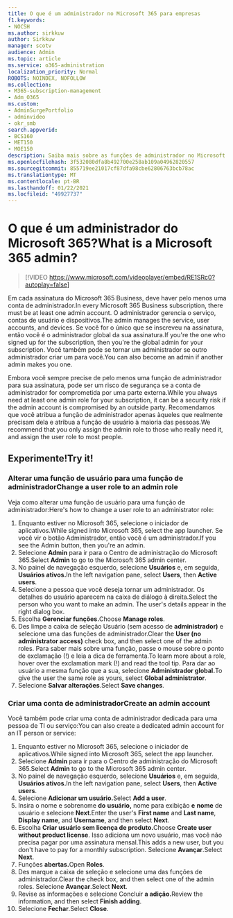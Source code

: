 ```yaml
---
title: O que é um administrador no Microsoft 365 para empresas
f1.keywords:
- NOCSH
ms.author: sirkkuw
author: Sirkkuw
manager: scotv
audience: Admin
ms.topic: article
ms.service: o365-administration
localization_priority: Normal
ROBOTS: NOINDEX, NOFOLLOW
ms.collection:
- M365-subscription-management
- Adm_O365
ms.custom:
- AdminSurgePortfolio
- adminvideo
- okr_smb
search.appverid:
- BCS160
- MET150
- MOE150
description: Saiba mais sobre as funções de administrador no Microsoft 365 para empresas.
ms.openlocfilehash: 3f532080dfa8b492700e258ab109a04962820557
ms.sourcegitcommit: 855719ee21017cf87dfa98cbe62806763bcb78ac
ms.translationtype: MT
ms.contentlocale: pt-BR
ms.lasthandoff: 01/22/2021
ms.locfileid: "49927737"
---
```

# <a name="what-is-a-microsoft-365-admin"></a><span data-ttu-id="6e219-103">O que é um administrador do Microsoft 365?</span><span class="sxs-lookup"><span data-stu-id="6e219-103">What is a Microsoft 365 admin?</span></span>

> [!VIDEO https://www.microsoft.com/videoplayer/embed/RE1SRc0?autoplay=false]

<span data-ttu-id="6e219-104">Em cada assinatura do Microsoft 365 Business, deve haver pelo menos uma conta de administrador.</span><span class="sxs-lookup"><span data-stu-id="6e219-104">In every Microsoft 365 Business subscription, there must be at least one admin account.</span></span> <span data-ttu-id="6e219-105">O administrador gerencia o serviço, contas de usuário e dispositivos.</span><span class="sxs-lookup"><span data-stu-id="6e219-105">The admin manages the service, user accounts, and devices.</span></span> <span data-ttu-id="6e219-106">Se você for o único que se inscreveu na assinatura, então você é o administrador global da sua assinatura.</span><span class="sxs-lookup"><span data-stu-id="6e219-106">If you're the one who signed up for the subscription, then you're the global admin for your subscription.</span></span> <span data-ttu-id="6e219-107">Você também pode se tornar um administrador se outro administrador criar um para você.</span><span class="sxs-lookup"><span data-stu-id="6e219-107">You can also become an admin if another admin makes you one.</span></span>

<span data-ttu-id="6e219-108">Embora você sempre precise de pelo menos uma função de administrador para sua assinatura, pode ser um risco de segurança se a conta de administrador for comprometida por uma parte externa.</span><span class="sxs-lookup"><span data-stu-id="6e219-108">While you always need at least one admin role for your subscription, it can be a security risk if the admin account is compromised by an outside party.</span></span> <span data-ttu-id="6e219-109">Recomendamos que você atribua a função de administrador apenas àqueles que realmente precisam dela e atribua a função de usuário à maioria das pessoas.</span><span class="sxs-lookup"><span data-stu-id="6e219-109">We recommend that you only assign the admin role to those who really need it, and assign the user role to most people.</span></span>

## <a name="try-it"></a><span data-ttu-id="6e219-110">Experimente!</span><span class="sxs-lookup"><span data-stu-id="6e219-110">Try it!</span></span>

### <a name="change-a-user-role-to-an-admin-role"></a><span data-ttu-id="6e219-111">Alterar uma função de usuário para uma função de administrador</span><span class="sxs-lookup"><span data-stu-id="6e219-111">Change a user role to an admin role</span></span>

<span data-ttu-id="6e219-112">Veja como alterar uma função de usuário para uma função de administrador:</span><span class="sxs-lookup"><span data-stu-id="6e219-112">Here's how to change a user role to an administrator role:</span></span>

1. <span data-ttu-id="6e219-113">Enquanto estiver no Microsoft 365, selecione o iniciador de aplicativos.</span><span class="sxs-lookup"><span data-stu-id="6e219-113">While signed into Microsoft 365, select the app launcher.</span></span> <span data-ttu-id="6e219-114">Se você vir o botão Administrador, então você é um administrador.</span><span class="sxs-lookup"><span data-stu-id="6e219-114">If you see the Admin button, then you're an admin.</span></span>
1. <span data-ttu-id="6e219-115">Selecione **Admin** para ir para o Centro de administração do Microsoft 365.</span><span class="sxs-lookup"><span data-stu-id="6e219-115">Select **Admin** to go to the Microsoft 365 admin center.</span></span>
1. <span data-ttu-id="6e219-116">No painel de navegação esquerdo, selecione **Usuários** e, em seguida, **Usuários ativos.**</span><span class="sxs-lookup"><span data-stu-id="6e219-116">In the left navigation pane, select **Users**, then **Active users**.</span></span>
1. <span data-ttu-id="6e219-117">Selecione a pessoa que você deseja tornar um administrador. Os detalhes do usuário aparecem na caixa de diálogo à direita.</span><span class="sxs-lookup"><span data-stu-id="6e219-117">Select the person who you want to make an admin. The user's details appear in the right dialog box.</span></span>
1. <span data-ttu-id="6e219-118">Escolha **Gerenciar funções.**</span><span class="sxs-lookup"><span data-stu-id="6e219-118">Choose **Manage roles**.</span></span>
1. <span data-ttu-id="6e219-119">Des limpe a caixa de seleção Usuário (sem acesso de **administrador)** e selecione uma das funções de administrador.</span><span class="sxs-lookup"><span data-stu-id="6e219-119">Clear the **User (no administrator access)** check box, and then select one of the admin roles.</span></span> <span data-ttu-id="6e219-120">Para saber mais sobre uma função, passe o mouse sobre o ponto de exclamação (!) e leia a dica de ferramenta.</span><span class="sxs-lookup"><span data-stu-id="6e219-120">To learn more about a role, hover over the exclamation mark (!) and read the tool tip.</span></span> <span data-ttu-id="6e219-121">Para dar ao usuário a mesma função que a sua, selecione **Administrador global.**</span><span class="sxs-lookup"><span data-stu-id="6e219-121">To give the user the same role as  yours, select **Global administrator**.</span></span>
1. <span data-ttu-id="6e219-122">Selecione **Salvar alterações**.</span><span class="sxs-lookup"><span data-stu-id="6e219-122">Select **Save changes**.</span></span>

### <a name="create-an-admin-account"></a><span data-ttu-id="6e219-123">Criar uma conta de administrador</span><span class="sxs-lookup"><span data-stu-id="6e219-123">Create an admin account</span></span> 

<span data-ttu-id="6e219-124">Você também pode criar uma conta de administrador dedicada para uma pessoa de TI ou serviço:</span><span class="sxs-lookup"><span data-stu-id="6e219-124">You can also create a dedicated admin account for an IT person or service:</span></span>

1. <span data-ttu-id="6e219-125">Enquanto estiver no Microsoft 365, selecione o iniciador de aplicativos.</span><span class="sxs-lookup"><span data-stu-id="6e219-125">While signed into Microsoft 365, select the app launcher.</span></span>
1. <span data-ttu-id="6e219-126">Selecione **Admin** para ir para o Centro de administração do Microsoft 365.</span><span class="sxs-lookup"><span data-stu-id="6e219-126">Select **Admin** to go to the Microsoft 365 admin center.</span></span>
1. <span data-ttu-id="6e219-127">No painel de navegação esquerdo, selecione **Usuários** e, em seguida, **Usuários ativos.**</span><span class="sxs-lookup"><span data-stu-id="6e219-127">In the left navigation pane, select **Users**, then **Active users**.</span></span>
1. <span data-ttu-id="6e219-128">Selecione **Adicionar um usuário.**</span><span class="sxs-lookup"><span data-stu-id="6e219-128">Select **Add a user**.</span></span>
1. <span data-ttu-id="6e219-129">Insira o nome e sobrenome **do** **usuário,** nome para exibição **e** **nome** de usuário e selecione **Next**.</span><span class="sxs-lookup"><span data-stu-id="6e219-129">Enter the user's **First name** and **Last name**, **Display name**, and **Username**, and then select **Next**.</span></span>
1. <span data-ttu-id="6e219-130">Escolha **Criar usuário sem licença de produto.**</span><span class="sxs-lookup"><span data-stu-id="6e219-130">Choose **Create user without product license**.</span></span> <span data-ttu-id="6e219-131">Isso adiciona um novo usuário, mas você não precisa pagar por uma assinatura mensal.</span><span class="sxs-lookup"><span data-stu-id="6e219-131">This adds a new user, but you don't have to pay for a monthly subscription.</span></span> <span data-ttu-id="6e219-132">Selecione **Avançar**.</span><span class="sxs-lookup"><span data-stu-id="6e219-132">Select **Next**.</span></span>
1. <span data-ttu-id="6e219-133">Funções **abertas.**</span><span class="sxs-lookup"><span data-stu-id="6e219-133">Open **Roles**.</span></span>
1. <span data-ttu-id="6e219-134">Des marque a caixa de seleção e selecione uma das funções de administrador.</span><span class="sxs-lookup"><span data-stu-id="6e219-134">Clear the  check box, and then select one of the admin roles.</span></span> <span data-ttu-id="6e219-135">Selecione **Avançar**.</span><span class="sxs-lookup"><span data-stu-id="6e219-135">Select **Next**.</span></span>
1. <span data-ttu-id="6e219-136">Revise as informações e selecione Concluir **a adição.**</span><span class="sxs-lookup"><span data-stu-id="6e219-136">Review the information, and then select **Finish adding**.</span></span>
1. <span data-ttu-id="6e219-137">Selecione **Fechar**.</span><span class="sxs-lookup"><span data-stu-id="6e219-137">Select **Close**.</span></span>
